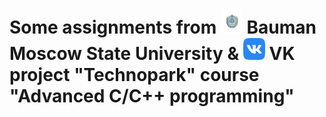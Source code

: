 # Some assignments from <img src="https://raw.githubusercontent.com/IlyaNyrkov/IlyaNyrkov/master/bmstu_logo.png" width="35px"> Bauman Moscow State University & <img src="https://raw.githubusercontent.com/IlyaNyrkov/IlyaNyrkov/master/vk_logo.png" width="35px"> VK project "Technopark" course "Advanced C/C++ programming"